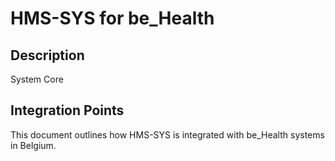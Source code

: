 # HMS-SYS for be_Health

## Description

System Core

## Integration Points

This document outlines how HMS-SYS is integrated with be_Health systems in Belgium.
